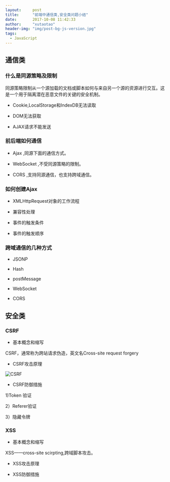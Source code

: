 ```yaml
---
layout: 	post
title: 		"前端中通信类,安全类问题小结"
date: 		2017-10-08 11:42:33
author: 	"xutaotao"
header-img: "img/post-bg-js-version.jpg"
tags:
  - JavaScript
---
```


## 通信类

### 什么是同源策略及限制

同源策略限制从一个源加载的文档或脚本如何与来自另一个源的资源进行交互。这是一个用于隔离潜在恶意文件的关键的安全机制。

* Cookie,LocalStorage和IndexDB无法读取

* DOM无法获取

* AJAX请求不能发送

### 前后端如何通信

* Ajax ,同源下面的通信方式。

* WebSocket ,不受同源策略的限制。

* CORS ,支持同源通信，也支持跨域通信。

### 如何创建Ajax

* XMLHttpRequest对象的工作流程

* 兼容性处理

* 事件的触发条件

* 事件的触发顺序

### 跨域通信的几种方式

* JSONP

* Hash

* postMessage

* WebSocket

* CORS

## 安全类

### CSRF

* 基本概念和缩写

CSRF，通常称为跨站请求伪造，英文名Cross-site request forgery

* CSRF攻击原理

![CSRF](../img/in-post/post-jsversion/csrf1.png)

* CSRF防御措施

1)Token 验证

2）Referer验证

3）隐藏令牌

### XSS

* 基本概念和缩写

XSS——cross-site scirpting,跨域脚本攻击。

* XSS攻击原理

* XSS防御措施
